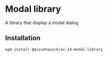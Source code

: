 # Modal library

A library that display a modal dialog 

## Installation

```
npm install @aissetousck/oc-14-modal-library
```